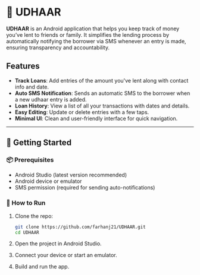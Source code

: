 # 💸 UDHAAR 

**UDHAAR** is an Android application that helps you keep track of money you’ve lent to friends or family. It simplifies the lending process by automatically notifying the borrower via SMS whenever an entry is made, ensuring transparency and accountability.

## Features

- **Track Loans**: Add entries of the amount you've lent along with contact info and date.
- **Auto SMS Notification**: Sends an automatic SMS to the borrower when a new udhaar entry is added.
- **Loan History**: View a list of all your transactions with dates and details.
- **Easy Editing**: Update or delete entries with a few taps.
- **Minimal UI**: Clean and user-friendly interface for quick navigation.

---

## 🚀 Getting Started

### 📦 Prerequisites

- Android Studio (latest version recommended)
- Android device or emulator
- SMS permission (required for sending auto-notifications)

### 🔧 How to Run

1. Clone the repo:

   ```bash
   git clone https://github.com/farhanj21/UDHAAR.git
   cd UDHAAR
2. Open the project in Android Studio.
3.  Connect your device or start an emulator.
4. Build and run the app.
